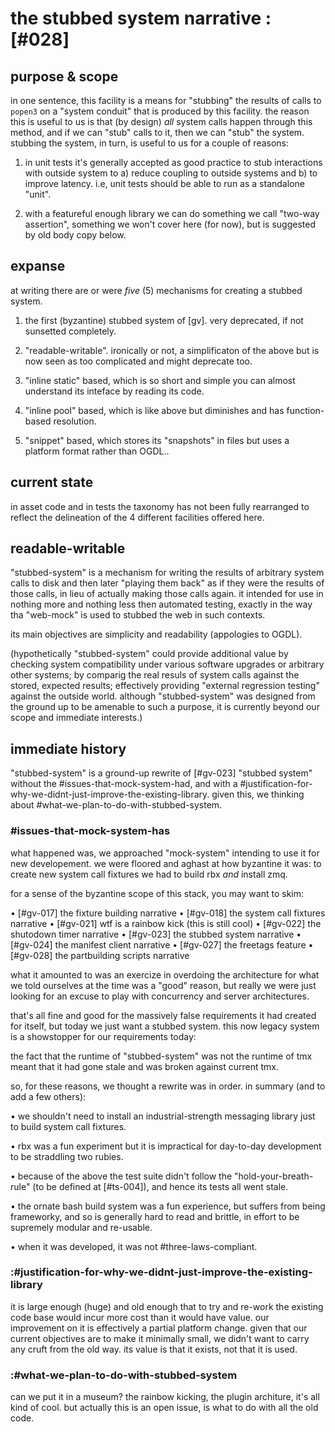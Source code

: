 # the stubbed system narrative :[#028]

## purpose & scope

in one sentence, this facility is a means for "stubbing" the results of
calls to `popen3` on a "system conduit" that is produced by this
facility. the reason this is useful to us is that (by design) *all*
system calls happen through this method, and if we can "stub" calls to
it, then we can "stub" the system. stubbing the system, in turn, is
useful to us for a couple of reasons:

1) in unit tests it's generally accepted as good practice to stub
interactions with outside system to a) reduce coupling to outside
systems and b) to improve latency. i.e, unit tests should be able to run
as a standalone "unit".

2) with a featureful enough library we can do something we call "two-way
assertion", something we won't cover here (for now), but is suggested by
old body copy below.




## expanse

at writing there are or were *five* (5) mechanisms for creating a
stubbed system.

  1) the first (byzantine) stubbed system of [gv]. very deprecated,
     if not sunsetted completely.

  2) "readable-writable". ironically or not, a simplificaton of the
     above but is now seen as too complicated and might deprecate too.

  3) "inline static" based, which is so short and simple you can almost
     understand its inteface by reading its code.

  4) "inline pool" based, which is like above but diminishes and has
     function-based resolution.

  5) "snippet" based, which stores its "snapshots" in files but uses
     a platform format rather than OGDL..




## current state

in asset code and in tests the taxonomy has not been fully rearranged to
reflect the delineation of the 4 different facilities offered here.




## readable-writable

"stubbed-system" is a mechanism for writing the results of arbitrary system
calls to disk and then later "playing them back" as if they were the results
of those calls, in lieu of actually making those calls again. it intended
for use in nothing more and nothing less then automated testing, exactly in
the way tha "web-mock" is used to stubbed the web in such contexts.

its main objectives are simplicity and readability (appologies to OGDL).

(hypothetically "stubbed-system" could provide additional value by checking
system compatibility under various software upgrades or arbitrary other
systems; by comparig the real resuls of system calls against the stored,
expected results; effectively providing "external regression testing"
against the outside world. although "stubbed-system" was designed from the
ground up to be amenable to such a purpose, it is currently beyond our
scope and immediate interests.)




## immediate history

"stubbed-system" is a ground-up rewrite of [#gv-023]
"stubbed system" without the #issues-that-mock-system-had, and with
a #justification-for-why-we-didnt-just-improve-the-existing-library.
given this, we thinking about #what-we-plan-to-do-with-stubbed-system.




### #issues-that-mock-system-has

what happened was, we approached "mock-system" intending to use it for
new developement. we were floored and aghast at how byzantine it was: to
create new system call fixtures we had to build rbx *and* install zmq.

for a sense of the byzantine scope of this stack, you may want to skim:

  • [#gv-017] the fixture building narrative
  • [#gv-018] the system call fixtures narrative
  • [#gv-021] wtf is a rainbow kick (this is still cool)
  • [#gv-022] the shutodown timer narrative
  • [#gv-023] the stubbed system narrative
  • [#gv-024] the manifest client narrative
  • [#gv-027] the freetags feature
  • [#gv-028] the partbuilding scripts narrative

what it amounted to was an exercize in overdoing the architecture for
what we told ourselves at the time was a "good" reason, but really we
were just looking for an excuse to play with concurrency and server
architectures.

that's all fine and good for the massively false requirements it had
created for itself, but today we just want a stubbed system. this now
legacy system is a showstopper for our requirements today:

the fact that the runtime of "stubbed-system" was not the runtime of tmx
meant that it had gone stale and was broken against current tmx.

so, for these reasons, we thought a rewrite was in order. in summary
(and to add a few others):

  • we shouldn't need to install an industrial-strength messaging
    library just to build system call fixtures.

  • rbx was a fun experiment but it is impractical for day-to-day
    development to be straddling two rubies.

  • because of the above the test suite didn't follow the
    "hold-your-breath-rule" (to be defined at [#ts-004]), and hence
    its tests all went stale.

  • the ornate bash build system was a fun experience, but suffers
    from being frameworky, and so is generally hard to read and
    brittle, in effort to be supremely modular and re-usable.

  • when it was developed, it was not #three-laws-compliant.




### :#justification-for-why-we-didnt-just-improve-the-existing-library

it is large enough (huge) and old enough that to try and re-work the
existing code base would incur more cost than it would have value. our
improvement on it is effectively a partial platform change. given that
our current objectives are to make it minimally small, we didn't want to
carry any cruft from the old way. its value is that it exists, not that
it is used.




### :#what-we-plan-to-do-with-stubbed-system

can we put it in a museum? the rainbow kicking, the plugin architure,
it's all kind of cool. but actually this is an open issue, is what to do
with all the old code.
